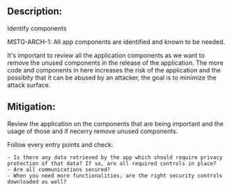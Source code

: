 ## Description:

Identify components

MSTG-ARCH-1: All app components are identified and known to be needed.

It's important to review all the application components as we want to remove the unused components in the release of the application. The more code and components in here increases the risk of the application and the possibity that it can be abused by an attacker, the goal is to minimize the attack surface.

## Mitigation:

Review the application on the components that are being important and the usage of those and if necerry remove unused components.

Follow every entry points and check:

	- Is there any data retrieved by the app which should require privacy protection of that data? If so, are all required controls in place?	
	- Are all communications secured?
	- When you need more functionalities, are the right security controls downloaded as well?
